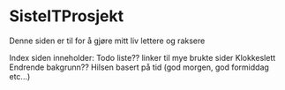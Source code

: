 # SisteITProsjekt
Denne siden er til for å gjøre mitt liv lettere og raksere

Index siden inneholder:
    Todo liste??
    linker til mye brukte sider
    Klokkeslett
    Endrende bakgrunn??
    Hilsen basert på tid (god morgen, god formiddag etc...)
    